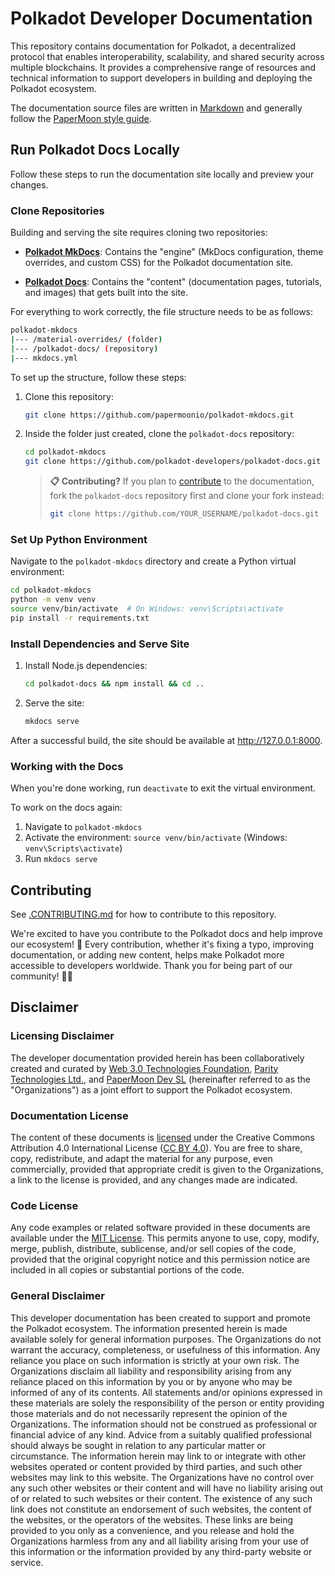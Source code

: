 # Polkadot Developer Documentation

This repository contains documentation for Polkadot, a decentralized protocol that enables interoperability, scalability, and shared security across multiple blockchains. It provides a comprehensive range of resources and technical information to support developers in building and deploying the Polkadot ecosystem.

The documentation source files are written in [Markdown](https://daringfireball.net/projects/markdown) and generally follow the [PaperMoon style guide](https://github.com/papermoonio/documentation-style-guide/blob/main/style-guide.md).

## Run Polkadot Docs Locally

Follow these steps to run the documentation site locally and preview your changes.

### Clone Repositories

Building and serving the site requires cloning two repositories:

- **[Polkadot MkDocs](https://github.com/papermoonio/polkadot-mkdocs)**: Contains the "engine" (MkDocs configuration, theme overrides, and custom CSS) for the Polkadot documentation site.

- **[Polkadot Docs](https://github.com/polkadot-developers/polkadot-docs)**: Contains the "content" (documentation pages, tutorials, and images) that gets built into the site.

For everything to work correctly, the file structure needs to be as follows:

```bash
polkadot-mkdocs
|--- /material-overrides/ (folder)
|--- /polkadot-docs/ (repository)
|--- mkdocs.yml
```

To set up the structure, follow these steps:

1. Clone this repository:

    ```bash
    git clone https://github.com/papermoonio/polkadot-mkdocs.git
    ```

2. Inside the folder just created, clone the `polkadot-docs` repository:

    ```bash
    cd polkadot-mkdocs
    git clone https://github.com/polkadot-developers/polkadot-docs.git
    ```
    > **📋 Contributing?** If you plan to [contribute](./CONTRIBUTING.md) to the documentation, fork the `polkadot-docs` repository first and clone your fork instead:
    > ```bash
    > git clone https://github.com/YOUR_USERNAME/polkadot-docs.git
    > ```

### Set Up Python Environment

Navigate to the `polkadot-mkdocs` directory and create a Python virtual environment:

```bash
cd polkadot-mkdocs
python -m venv venv
source venv/bin/activate  # On Windows: venv\Scripts\activate
pip install -r requirements.txt
```

### Install Dependencies and Serve Site

1. Install Node.js dependencies:

    ```bash
    cd polkadot-docs && npm install && cd ..
    ```

2. Serve the site:

    ```bash
    mkdocs serve
    ```

After a successful build, the site should be available at http://127.0.0.1:8000.

### Working with the Docs

When you're done working, run `deactivate` to exit the virtual environment.

To work on the docs again:
1. Navigate to `polkadot-mkdocs` 
2. Activate the environment: `source venv/bin/activate` (Windows: `venv\Scripts\activate`)
3. Run `mkdocs serve`

## Contributing

See [.CONTRIBUTING.md](./CONTRIBUTING.md) for how to contribute to this repository.

We're excited to have you contribute to the Polkadot docs and help improve our ecosystem! 🚀 Every contribution, whether it's fixing a typo, improving documentation, or adding new content, helps make Polkadot more accessible to developers worldwide. Thank you for being part of our community! 🙏✨

## Disclaimer

### Licensing Disclaimer

The developer documentation provided herein has been collaboratively created and curated by [Web 3.0 Technologies Foundation](https://web3.foundation/), [Parity Technologies Ltd.](https://www.parity.io/), and [PaperMoon Dev SL](https://papermoon.io) (hereinafter referred to as the "Organizations") as a joint effort to support the Polkadot ecosystem.

### Documentation License
The content of these documents is [licensed](LICENSE.md) under the Creative Commons Attribution 4.0 International License ([CC BY 4.0](https://creativecommons.org/licenses/by/4.0/)). You are free to share, copy, redistribute, and adapt the material for any purpose, even commercially, provided that appropriate credit is given to the Organizations, a link to the license is provided, and any changes made are indicated.

### Code License
Any code examples or related software provided in these documents are available under the [MIT License](https://opensource.org/license/mit). This permits anyone to use, copy, modify, merge, publish, distribute, sublicense, and/or sell copies of the code, provided that the original copyright notice and this permission notice are included in all copies or substantial portions of the code.

### General Disclaimer
This developer documentation has been created to support and promote the Polkadot ecosystem. The information presented herein is made available solely for general information purposes. The Organizations do not warrant the accuracy, completeness, or usefulness of this information. Any reliance you place on such information is strictly at your own risk. The Organizations disclaim all liability and responsibility arising from any reliance placed on this information by you or by anyone who may be informed of any of its contents. All statements and/or opinions expressed in these materials are solely the responsibility of the person or entity providing those materials and do not necessarily represent the opinion of the Organizations. The information should not be construed as professional or financial advice of any kind. Advice from a suitably qualified professional should always be sought in relation to any particular matter or circumstance. The information herein may link to or integrate with other websites operated or content provided by third parties, and such other websites may link to this website. The Organizations have no control over any such other websites or their content and will have no liability arising out of or related to such websites or their content. The existence of any such link does not constitute an endorsement of such websites, the content of the websites, or the operators of the websites. These links are being provided to you only as a convenience, and you release and hold the Organizations harmless from any and all liability arising from your use of this information or the information provided by any third-party website or service.
